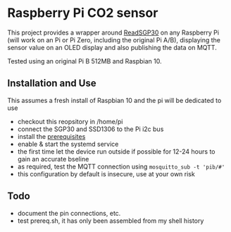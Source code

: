 # Raspberry Pi CO2 sensor

This project provides a wrapper around [ReadSGP30](https://github.com/LuckyResistor/ReadSGP30) on any Raspberry Pi (will work on an Pi or Pi Zero, including the original Pi A/B), displaying the sensor value on an OLED display and also publishing the data on MQTT.

Tested using an original Pi B 512MB and Raspbian 10.

## Installation and Use

This assumes a fresh install of Raspbian 10 and the pi will be dedicated to use

- checkout this reopsitory in /home/pi
- connect the SGP30 and SSD1306 to the Pi i2c bus
- install the [prerequisites](./prereq.sh)
- enable & start the systemd service
- the first time let the device run outside if possible for 12-24 hours to gain an accurate bseline
- as required, test the MQTT connection using `mosquitto_sub -t 'pib/#'`
- this configuration by default is insecure, use at your own risk

## Todo

- document the pin connections, etc.
- test prereq.sh, it has only been assembled from my shell history
